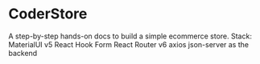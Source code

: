# CoderStore

A step-by-step hands-on docs to build a simple ecommerce store.
Stack:
MaterialUI v5
React Hook Form
React Router v6
axios
json-server as the backend

